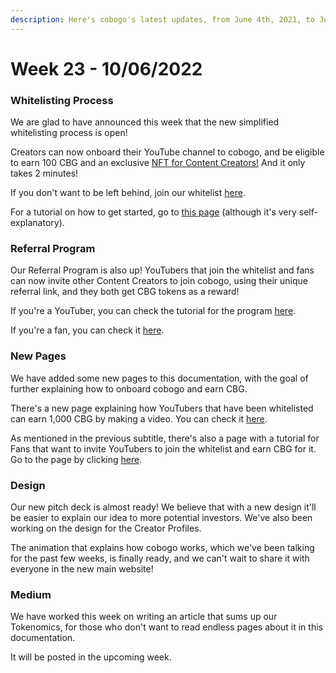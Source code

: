 ```yaml
---
description: Here's cobogo's latest updates, from June 4th, 2021, to June 10th, 2022
---
```


# Week 23 - 10/06/2022

### Whitelisting Process

We are glad to have announced this week that the new simplified whitelisting process is open!

Creators can now onboard their YouTube channel to cobogo, and be eligible to earn 100 CBG and an exclusive [NFT for Content Creators!](broken-reference) And it only takes 2 minutes!

If you don't want to be left behind, join our whitelist [here](https://app.cobogo.social/).

For a tutorial on how to get started, go to [this page](../../cobogo-social/getting-started.md) (although it's very self-explanatory).

### Referral Program

Our Referral Program is also up! YouTubers that join the whitelist and fans can now invite other Content Creators to join cobogo, using their unique referral link, and they both get CBG tokens as a reward!

If you're a YouTuber, you can check the tutorial for the program [here](broken-reference).

If you're a fan, you can check it [here](../../fans/referral-program.md).

### New Pages

We have added some new pages to this documentation, with the goal of further explaining how to onboard cobogo and earn CBG.

There's a new page explaining how YouTubers that have been whitelisted can earn 1,000 CBG by making a video. You can check it [here](broken-reference).

As mentioned in the previous subtitle, there's also a page with a tutorial for Fans that want to invite YouTubers to join the whitelist and earn CBG for it. Go to the page by clicking [here](../../fans/referral-program.md).

### Design

Our new pitch deck is almost ready! We believe that with a new design it'll be easier to explain our idea to more potential investors. We've also been working on the design for the Creator Profiles.

The animation that explains how cobogo works, which we've been talking for the past few weeks, is finally ready, and we can't wait to share it with everyone in the new main website!

### Medium

We have worked this week on writing an article that sums up our Tokenomics, for those who don't want to read endless pages about it in this documentation.

It will be posted in the upcoming week.
